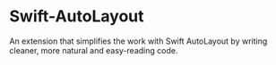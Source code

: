 # Swift-AutoLayout
An extension that simplifies the work with Swift AutoLayout by writing cleaner, more natural and easy-reading code.
